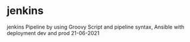 # jenkins

jenkins Pipeline by using Groovy Script and pipeline syntax,
Ansible with deployment dev and prod 
21-06-2021